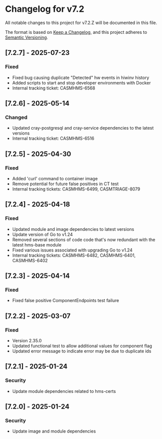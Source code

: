 # Changelog for v7.2

All notable changes to this project for v7.2.Z will be documented in this file.

The format is based on [Keep a Changelog](https://keepachangelog.com/en/1.0.0/),
and this project adheres to [Semantic Versioning](https://semver.org/spec/v2.0.0.html).

## [7.2.7] - 2025-07-23

### Fixed

- Fixed bug causing duplicate "Detected" hw events in hiwinv history
- Added scripts to start and stop developer environments with Docker
- Internal tracking ticket: CASMHMS-6568

## [7.2.6] - 2025-05-14

### Changed

- Updated cray-postgresql and cray-service dependencies to the latest versions
- Internal tracking ticket: CASMHMS-6516

## [7.2.5] - 2025-04-30

### Fixed

- Added 'curl' command to container image
- Remove potential for future false positives in CT test
- Internal tracking tickets: CASMHMS-6499, CASMTRIAGE-8079

## [7.2.4] - 2025-04-18

### Fixed

- Updated module and image dependencies to latest versions
- Update version of Go to v1.24
- Removed several sections of code code that's now redundant with the
  latest hms-base module
- Fixed various issues associated with upgrading Go to v1.24
- Internal tracking tickets: CASMHMS-6482, CASMHMS-6401, CASMHMS-6402

## [7.2.3] - 2025-04-14

### Fixed

- Fixed false positive ComponentEndpoints test failure

## [7.2.2] - 2025-03-07

### Fixed

- Version 2.35.0
- Updated functional test to allow additional values for component flag
- Updated error message to indicate error may be due to duplicate ids


## [7.2.1] - 2025-01-24

### Security

- Update module dependencies related to hms-certs

## [7.2.0] - 2025-01-24

### Security

- Update image and module dependencies
